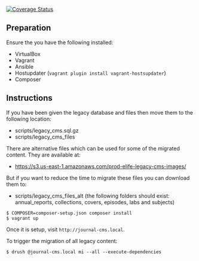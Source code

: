 [![Coverage Status](https://coveralls.io/repos/github/elifesciences/journal-cms/badge.svg?branch=develop)](https://coveralls.io/github/elifesciences/journal-cms?branch=develop)

## Preparation

Ensure the you have the following installed:

- VirtualBox
- Vagrant
- Ansible
- Hostupdater (`vagrant plugin install vagrant-hostsupdater`)
- Composer

## Instructions

If you have been given the legacy database and files then move them to the following location:

- scripts/legacy_cms.sql.gz
- scripts/legacy_cms_files

There are alternative files which can be used for some of the migrated content. They are available at:

- https://s3.us-east-1.amazonaws.com/prod-elife-legacy-cms-images/

But if you want to reduce the time to migrate these files you can download them to:

- scripts/legacy_cms_files_alt (the following folders should exist: annual_reports, collections, covers, episodes, labs and subjects)

```
$ COMPOSER=composer-setup.json composer install
$ vagrant up
``` 


Once it is setup, visit `http://journal-cms.local`.

To trigger the migration of all legacy content:

```
$ drush @journal-cms.local mi --all --execute-dependencies
```
